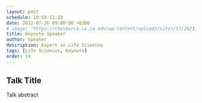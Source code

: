```yaml
---
layout: post
schedule: 10:50-11:10
date: 2022-07-26 09:00:00 +0300
# image: 'https://thesource.sa.ua.edu/wp-content/uploads/sites/57/2021/09/person-generic.jpeg' 
title: Keynote Speaker
author: Speaker
description: Expert in Life Sciences
tags: [Life Sciences, Keynote]
order: 14
---
```


## Talk Title
Talk abstract
